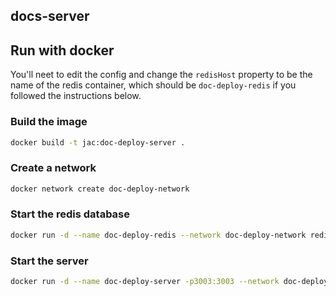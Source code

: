 ## docs-server

## Run with docker

You'll neet to edit the config and change the `redisHost` property to be the name of the redis container, which should be `doc-deploy-redis` if you followed the instructions below.

### Build the image
``` bash
docker build -t jac:doc-deploy-server .
```

### Create a network
``` bash
docker network create doc-deploy-network
```

### Start the redis database
``` bash
docker run -d --name doc-deploy-redis --network doc-deploy-network redis
```

### Start the server
``` bash
docker run -d --name doc-deploy-server -p3003:3003 --network doc-deploy-network jac:doc-deploy-server
```
